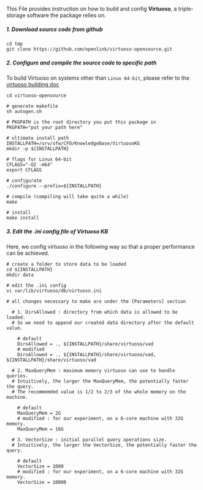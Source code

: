 This File provides instruction on how to build and config **Virtuoso**, a triple-storage software the package relies on.



##### 1. Download source code from github

```shell
cd tmp
git clone https://github.com/openlink/virtuoso-opensource.git
```



##### 2. Configure and compile the source code to specific path

To build Virtuoso on systems other than `Linux 64-bit`, please refer to the [virtuoso building doc](https://github.com/openlink/virtuoso-opensource)

```shell
cd virtuoso-opensource

# generate makefile
sh autogen.sh 

# PKGPATH is the root directory you put this package in
PKGPATH="put your path here"

# ultimate install path
INSTALLPATH=/srv/sfw/CFO/KnowledgeBase/VirtuosoKG
mkdir -p ${INSTALLPATH}

# flags for Linux 64-bit 
CFLAGS="-O2 -m64"
export CFLAGS

# configurate
./configure --prefix=${INSTALLPATH}

# compile (compiling will take quite a while)
make

# install
make install
```



##### 3. Edit the .ini config file of Virtuoso KB

Here, we config virtuoso in the following way so that a proper performance can be achieved.

```shell
# create a folder to store data to be loaded
cd ${INSTALLPATH}
mkdir data

# edit the .ini config
vi var/lib/virtuoso/db/virtuoso.ini

# all changes necessary to make are under the [Parameters] section

  # 1. DirsAllowed : directory from which data is allowed to be loaded. 
  # So we need to append our created data directory after the default value. 

    # default 
    DirsAllowed = ., ${INSTALLPATH}/share/virtuoso/vad
    # modified
    DirsAllowed = ., ${INSTALLPATH}/share/virtuoso/vad, ${INSTALLPATH}/share/virtuoso/vad

  # 2. MaxQueryMem : maximum memory virtuoso can use to handle queries. 
  # Intuitively, the larger the MaxQueryMem, the potentially faster the query. 
  # The recommemded value is 1/2 to 2/3 of the whole memory on the machine.

    # default
    MaxQueryMem = 2G 
    # modified : for our experiment, on a 6-core machine with 32G memory.
    MaxQueryMem = 16G

  # 3. VectorSize : initial parallel query operations size. 
  # Intuitively, the larger the VectorSize, the potentially faster the query. 
  	
  	# default
    VectorSize = 1000
    # modified : for our experiment, on a 6-core machine with 32G memory.
    VectorSize = 10000
```

